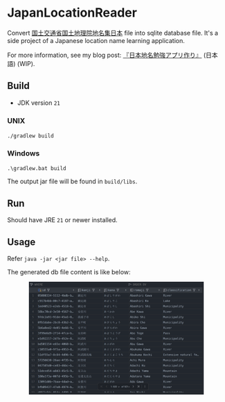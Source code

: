 # JapanLocationReader

Convert [国土交通省国土地理院地名集日本](https://www.gsi.go.jp/kihonjohochousa/gazetteer.html) file into
sqlite database file. It's a side project of a Japanese location name learning application.

For more information, see my blog post: [『日本地名勉強アプリ作り』](https://blog.galiren.me/japan-location-name-app) (日本語) (WIP).

## Build

- JDK version `21`
### UNIX
```shell
./gradlew build
```

### Windows

```shell
.\gradlew.bat build
```

The output jar file will be found in `build/libs`.

## Run

Should have JRE `21` or newer installed.
## Usage

Refer `java -jar <jar file> --help`.

The generated db file content is like below:

<center><img src="./arts/result.png" width="80%"></center>
